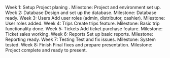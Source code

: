 Week 1: Setup
Project planing .
Milestone: Project and environment set up.
Week 2: Database
Design and set up the database.
Milestone: Database ready.
Week 3: Users
Add user roles (admin, distributor, cashier).
Milestone: User roles added.
Week 4: Trips
Create trips feature.
Milestone: Basic trip functionality done.
Week 5: Tickets
Add ticket purchase feature.
Milestone: Ticket sales working.
Week 6: Reports
Set up basic reports.
Milestone: Reporting ready.
Week 7: Testing
Test and fix issues.
Milestone: System tested.
Week 8: Finish
Final fixes and prepare presentation.
Milestone: Project complete and ready to present.

